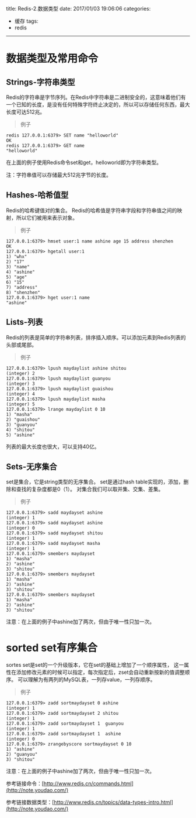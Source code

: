 title: Redis-2.数据类型
date: 2017/01/03 19:06:06
categories:
- 缓存
tags:
- redis
---

# 数据类型及常用命令
## Strings-字符串类型
Redis的字符串是字节序列。在Redis中字符串是二进制安全的，这意味着他们有一个已知的长度，是没有任何特殊字符终止决定的，所以可以存储任何东西，最大长度可达512兆。

> 例子

```
redis 127.0.0.1:6379> SET name "helloworld"
OK
redis 127.0.0.1:6379> GET name
"helloworld"
```

在上面的例子使用Redis命令set和get，helloworld即为字符串类型。

注：字符串值可以存储最大512兆字节的长度。



## Hashes-哈希值型
Redis的哈希键值对的集合。 Redis的哈希值是字符串字段和字符串值之间的映射，所以它们被用来表示对象。

> 例子

```
127.0.0.1:6379> hmset user:1 name ashine age 15 address shenzhen
OK
127.0.0.1:6379> hgetall user:1
1) "whx"
2) "17"
3) "name"
4) "ashine"
5) "age"
6) "15"
7) "address"
8) "shenzhen"
127.0.0.1:6379> hget user:1 name
"ashine"
```


## Lists-列表
Redis的列表是简单的字符串列表，排序插入顺序。可以添加元素到Redis列表的头部或尾部。

> 例子

```
127.0.0.1:6379> lpush maydaylist ashine shitou
(integer) 2
127.0.0.1:6379> lpush maydaylist guanyou
(integer) 3
127.0.0.1:6379> lpush maydaylist guaishou
(integer) 4
127.0.0.1:6379> lpush maydaylist masha
(integer) 5
127.0.0.1:6379> lrange maydaylist 0 10
1) "masha"
2) "guaishou"
3) "guanyou"
4) "shitou"
5) "ashine"
```

列表的最大长度也很大，可以支持40亿。


## Sets-无序集合
set是集合，它是string类型的无序集合。
set是通过hash table实现的，添加，删除和查找的复杂度都是0（1）。
对集合我们可以取并集、交集、差集。

> 例子

```
127.0.0.1:6379> sadd maydayset ashine
(integer) 1
127.0.0.1:6379> sadd maydayset ashine
(integer) 0
127.0.0.1:6379> sadd maydayset shitou
(integer) 1
127.0.0.1:6379> sadd maydayset masha
(integer) 1
127.0.0.1:6379> smembers maydayset
1) "masha"
2) "ashine"
3) "shitou"
127.0.0.1:6379> smembers maydayset
1) "masha"
2) "ashine"
3) "shitou"
127.0.0.1:6379> smembers maydayset
1) "masha"
2) "ashine"
3) "shitou"
```

注意：在上面的例子中ashine加了两次，但由于唯一性只加一次。

# sorted set有序集合
sortes set是set的一个升级版本，它在set的基础上增加了一个顺序属性，
这一属性在添加修改元素的时候可以指定，每次指定后，zset会自动重新按新的值调整顺序。
可以理解为有两列的MySQL表，一列存value，一列存顺序。

> 例子

```
127.0.0.1:6379> zadd sortmaydayset 0 ashine
(integer) 1
127.0.0.1:6379> zadd sortmaydayset 2 shitou
(integer) 1
127.0.0.1:6379> zadd sortmaydayset 1  guanyou
(integer) 1
127.0.0.1:6379> zadd sortmaydayset 1  ashine
(integer) 0
127.0.0.1:6379> zrangebyscore sortmaydayset 0 10
1) "ashine"
2) "guanyou"
3) "shitou"

```

注意：在上面的例子中ashine加了两次，但由于唯一性只加一次。














参考链接命令：[http://www.redis.cn/commands.html](http://note.youdao.com/)

参考链接数据类型：[http://www.redis.cn/topics/data-types-intro.html](http://note.youdao.com/)
